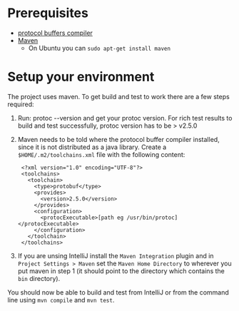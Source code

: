 # Prerequisites

* [protocol buffers compiler](https://github.com/google/protobuf)
* [Maven](http://maven.apache.org/download.cgi)
  * On Ubuntu you can `sudo apt-get install maven`

# Setup your environment
The project uses maven. To get build and test to work there are a few
steps required:

1. Run: protoc --version and get your protoc version. 
 For rich test results to build and test successfully, protoc version has to
 be > v2.5.0

1. Maven needs to be told where the protocol buffer compiler installed,
 since it is not distributed as a java library.
 Create a `$HOME/.m2/toolchains.xml` file with the following content:

        <?xml version="1.0" encoding="UTF-8"?>
        <toolchains>
          <toolchain>
            <type>protobuf</type>
            <provides>
              <version>2.5.0</version>
            </provides>
            <configuration>
              <protocExecutable>[path eg /usr/bin/protoc]</protocExecutable>
            </configuration>
          </toolchain>
        </toolchains>

1. If you are unsing IntelliJ install the `Maven Integration` plugin and
   in `Project Settings > Maven` set the `Maven Home Directory` to wherever
   you put maven in step 1 (it should point to the directory which contains
   the `bin` directory).

You should now be able to build and test from IntelliJ or from the command line
using `mvn compile` and `mvn test`.
